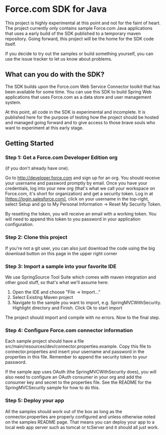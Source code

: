 Force.com SDK for Java
======================

This project is highly experimental at this point and not for the faint of heart. The project currently only contains sample Force.com Java applications that uses a early build of the SDK published to a temporary maven repository. Going forward, this project will be the home for the SDK code itself.

If you decide to try out the samples or build something yourself, you can use the issue tracker to let us know about problems.

What can you do with the SDK?
-----------------------------

The SDK builds upon the Force.com Web Service Connector toolkit that has been available for some time. You can use this SDK to build Spring Web applications that uses Force.com as a data store and user management system.

At this point, all code in the SDK is experimental and incomplete. It is published here for the purpose of testing how the project should be hosted and managed going forward and to give access to those brave souls who want to experiment at this early stage.


Getting Started
---------------

### Step 1: Get a Force.com Developer Edition org

(if you don't already have one).

Go to http://developer.force.com and sign up for an org. You should receive your username and password promptly by email. Once you have your credentials, log into your new org (that's what we call your workspace on Force.com, it's short for organization) and get a security token. Log in at [https://login.salesforce.com], click on your username in the top-right, select Setup and go to My Personal Information -> Reset My Security Token.

By resetting the token, you will receive an email with a working token. You will need to append this token to you password in your application configuration.

### Step 2: Clone this project

If you're not a git user, you can also just download the code using the big download button on this page in the upper right corner

### Step 3: Import a sample into your favorite IDE

We use SpringSource Tool Suite which comes with maven integration and other good stuff, so that's what we'll assume here:

1) Open the IDE and choose "File -> Import..."
2) Select Existing Maven project
3) Navigate to the sample you want to import, e.g. SpringMVCWithSecurity. Highlight directory and Finish. Click Ok to start import

The project should import and compile with no errors. Now to the final step.

### Step 4: Configure Force.com connector information

Each sample project should have a file src/main/resources/dev/connector.properties.example. Copy this file to connector.properties and insert your username and password in the properties in this file. Remember to append the security token to your password.

If the sample app uses OAuth (the SpringMVCWithSecurity does), you will also need to configure an OAuth consumer in your org and add the consumer key and secret to the properties file. See the README for the SpringMVCSecurity sample for how to do this.

### Step 5: Deploy your app

All the samples should work out of the box as long as the connector.properties are properly configured and unless otherwise noted on the samples README page. That means you can deploy your app to a local web app server such as tomcat or tcServer and it should all just work.
 
